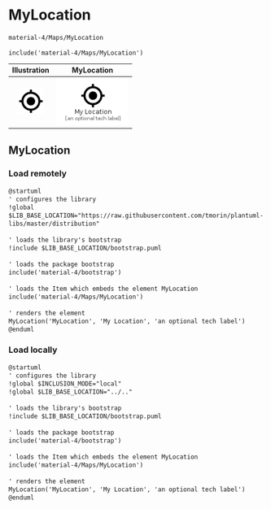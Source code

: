 # MyLocation


```text
material-4/Maps/MyLocation
```

```text
include('material-4/Maps/MyLocation')
```



| Illustration | MyLocation |
| :---: | :---: |
| ![illustration for Illustration](../../material-4/Maps/MyLocation.png) | ![illustration for MyLocation](../../material-4/Maps/MyLocation.Local.png) |




## MyLocation

### Load remotely
```plantuml
@startuml
' configures the library
!global $LIB_BASE_LOCATION="https://raw.githubusercontent.com/tmorin/plantuml-libs/master/distribution"

' loads the library's bootstrap
!include $LIB_BASE_LOCATION/bootstrap.puml

' loads the package bootstrap
include('material-4/bootstrap')

' loads the Item which embeds the element MyLocation
include('material-4/Maps/MyLocation')

' renders the element
MyLocation('MyLocation', 'My Location', 'an optional tech label')
@enduml
```

### Load locally
```plantuml
@startuml
' configures the library
!global $INCLUSION_MODE="local"
!global $LIB_BASE_LOCATION="../.."

' loads the library's bootstrap
!include $LIB_BASE_LOCATION/bootstrap.puml

' loads the package bootstrap
include('material-4/bootstrap')

' loads the Item which embeds the element MyLocation
include('material-4/Maps/MyLocation')

' renders the element
MyLocation('MyLocation', 'My Location', 'an optional tech label')
@enduml
```

